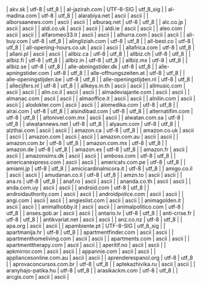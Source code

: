 | akv.sk | utf-8 | utf_8 |
| al-jazirah.com | UTF-8-SIG | utf_8_sig |
| al-madina.com | utf-8 | utf_8 |
| alarabiya.net | ascii | ascii |
| alborsaanews.com | ascii | ascii |
| alburaq.net | utf-8 | utf_8 |
| alc.co.jp | ascii | ascii |
| aldi.co.uk | ascii | ascii |
| aldi.ie | ascii | ascii |
| aleo.com | ascii | ascii |
| alfaromeo33.it | ascii | ascii |
| alhurra.com | ascii | ascii |
| ali-buy.com | utf-8 | utf_8 |
| alingliziah.com | utf-8 | utf_8 |
| all-best.co | utf-8 | utf_8 |
| all-opening-hours.co.uk | ascii | ascii |
| allafrica.com | utf-8 | utf_8 |
| allani.pl | ascii | ascii |
| allbiz.ca | utf-8 | utf_8 |
| allbiz.ch | utf-8 | utf_8 |
| allbiz.fi | utf-8 | utf_8 |
| allbiz.in | utf-8 | utf_8 |
| allbiz.mx | utf-8 | utf_8 |
| allbiz.se | utf-8 | utf_8 |
| alle-abningstider.dk | utf-8 | utf_8 |
| alle-apningstider.com | utf-8 | utf_8 |
| alle-offnungszeiten.at | utf-8 | utf_8 |
| alle-openingstijden.be | utf-8 | utf_8 |
| alle-openingstijden.nl | utf-8 | utf_8 |
| allecijfers.nl | utf-8 | utf_8 |
| allkeys.in.th | ascii | ascii |
| allmusic.com | ascii | ascii |
| alm.co.il | ascii | ascii |
| almadeviajante.com | ascii | ascii |
| almanac.com | ascii | ascii |
| almaoffice.it | ascii | ascii |
| alnilin.com | ascii | ascii |
| alodokter.com | ascii | ascii |
| alomedika.com | utf-8 | utf_8 |
| alrai.com | utf-8 | utf_8 |
| alsindibad.com | utf-8 | utf_8 |
| alternatifim.com | utf-8 | utf_8 |
| altonivel.com.mx | ascii | ascii |
| alwatan.com.sa | utf-8 | utf_8 |
| alwatannews.net | utf-8 | utf_8 |
| alyaum.com | utf-8 | utf_8 |
| alzthai.com | ascii | ascii |
| amazon.ca | utf-8 | utf_8 |
| amazon.co.uk | ascii | ascii |
| amazon.com | ascii | ascii |
| amazon.com.au | ascii | ascii |
| amazon.com.br | utf-8 | utf_8 |
| amazon.com.mx | utf-8 | utf_8 |
| amazon.de | utf-8 | utf_8 |
| amazon.es | utf-8 | utf_8 |
| amazon.fr | ascii | ascii |
| amazonsims.dk | ascii | ascii |
| amboss.com | utf-8 | utf_8 |
| americanexpress.com | ascii | ascii |
| americatv.com.pe | utf-8 | utf_8 |
| amiami.jp | utf-8 | utf_8 |
| amicicardinalnicora.it | utf-8 | utf_8 |
| amigo.co.il | ascii | ascii |
| amudanan.co.il | utf-8 | utf_8 |
| amzn.to | ascii | ascii |
| ana.rs | utf-8 | utf_8 |
| anaf.ro | ascii | ascii |
| ananda.co.th | ascii | ascii |
| anda.com.uy | ascii | ascii |
| android.com | utf-8 | utf_8 |
| androidauthority.com | ascii | ascii |
| androidpolice.com | ascii | ascii |
| angi.com | ascii | ascii |
| angieslist.com | ascii | ascii |
| animagolden.it | ascii | ascii |
| animalhobby.it | ascii | ascii |
| animalpolitico.com | utf-8 | utf_8 |
| anses.gob.ar | ascii | ascii |
| antario.lv | utf-8 | utf_8 |
| anti-crise.fr | utf-8 | utf_8 |
| antikvariat.net | ascii | ascii |
| anz.co.nz | utf-8 | utf_8 |
| apa.org | ascii | ascii |
| apambiente.pt | UTF-8-SIG | utf_8_sig |
| apartmanija.hr | utf-8 | utf_8 |
| apartmentfinder.com | ascii | ascii |
| apartmenthomeliving.com | ascii | ascii |
| apartments.com | ascii | ascii |
| apartmenttherapy.com | ascii | ascii |
| aperitif.no | ascii | ascii |
| apkmirror.com | ascii | ascii |
| appannie.com | ascii | ascii |
| appliancesonline.com.au | ascii | ascii |
| aprenderespanol.org | utf-8 | utf_8 |
| aprovaconcursos.com.br | utf-8 | utf_8 |
| aptekazhivika.ru | ascii | ascii |
| aranyhajo-patika.hu | utf-8 | utf_8 |
| arasikackm.com | utf-8 | utf_8 |
| arcgis.com | ascii | ascii |
